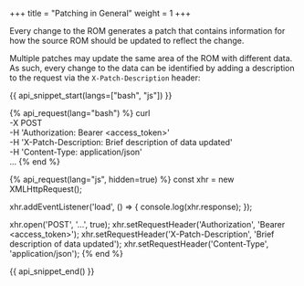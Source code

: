 +++
title = "Patching in General"
weight = 1
+++

Every change to the ROM generates a patch that contains information for how the source ROM should be updated to reflect the change.

Multiple patches may update the same area of the ROM with different data. As such, every change to the data can be identified by adding a description to the request via the `X-Patch-Description` header:

{{ api_snippet_start(langs=["bash", "js"]) }}

{% api_request(lang="bash") %}
curl \
    -X POST \
    -H 'Authorization: Bearer <access_token>' \
    -H 'X-Patch-Description: Brief description of data updated' \
    -H 'Content-Type: application/json' \
    ...
{% end %}

{% api_request(lang="js", hidden=true) %}
const xhr = new XMLHttpRequest();

xhr.addEventListener('load', () => {
    console.log(xhr.response);
});

xhr.open('POST', '...', true);
xhr.setRequestHeader('Authorization', 'Bearer <access_token>');
xhr.setRequestHeader('X-Patch-Description', 'Brief description of data updated');
xhr.setRequestHeader('Content-Type', 'application/json');
{% end %}

{{ api_snippet_end() }}
